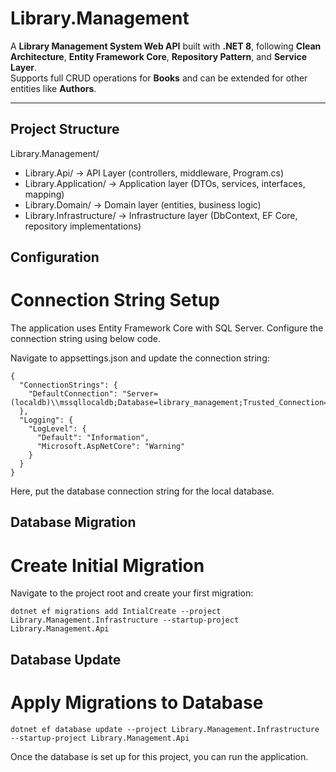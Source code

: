 # Library.Management

A **Library Management System Web API** built with **.NET 8**, following **Clean Architecture**, **Entity Framework Core**, **Repository Pattern**, and **Service Layer**.  
Supports full CRUD operations for **Books** and can be extended for other entities like **Authors**.

---

## Project Structure

Library.Management/
   - Library.Api/ → API Layer (controllers, middleware, Program.cs)
   - Library.Application/ → Application layer (DTOs, services, interfaces, mapping)
   - Library.Domain/ → Domain layer (entities, business logic)
   - Library.Infrastructure/ → Infrastructure layer (DbContext, EF Core, repository implementations)

## Configuration

# Connection String Setup

The application uses Entity Framework Core with SQL Server. Configure the connection string using below code.

Navigate to appsettings.json and update the connection string:
```
{
  "ConnectionStrings": {
    "DefaultConnection": "Server=(localdb)\\mssqllocaldb;Database=library_management;Trusted_Connection=true;MultipleActiveResultSets=true"
  },
  "Logging": {
    "LogLevel": {
      "Default": "Information",
      "Microsoft.AspNetCore": "Warning"
    }
  }
}
```

Here, put the database connection string for the local database.

## Database Migration
# Create Initial Migration

Navigate to the project root and create your first migration:

```dotnet ef migrations add IntialCreate --project Library.Management.Infrastructure --startup-project Library.Management.Api```

## Database Update
# Apply Migrations to Database

```dotnet ef database update --project Library.Management.Infrastructure --startup-project Library.Management.Api```

Once the database is set up for this project, you can run the application.

